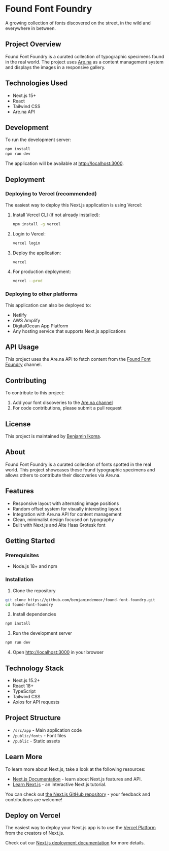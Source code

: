 # Found Font Foundry

A growing collection of fonts discovered on the street, in the wild and everywhere in between.

## Project Overview

Found Font Foundry is a curated collection of typographic specimens found in the real world. The project uses [Are.na](https://www.are.na/benjamin-ikoma/found-font-foundry) as a content management system and displays the images in a responsive gallery.

## Technologies Used

- Next.js 15+
- React
- Tailwind CSS
- Are.na API

## Development

To run the development server:

```bash
npm install
npm run dev
```

The application will be available at [http://localhost:3000](http://localhost:3000).

## Deployment

### Deploying to Vercel (recommended)

The easiest way to deploy this Next.js application is using Vercel:

1. Install Vercel CLI (if not already installed):
   ```bash
   npm install -g vercel
   ```

2. Login to Vercel:
   ```bash
   vercel login
   ```

3. Deploy the application:
   ```bash
   vercel
   ```

4. For production deployment:
   ```bash
   vercel --prod
   ```

### Deploying to other platforms

This application can also be deployed to:

- Netlify
- AWS Amplify
- DigitalOcean App Platform
- Any hosting service that supports Next.js applications

## API Usage

This project uses the Are.na API to fetch content from the [Found Font Foundry](https://www.are.na/benjamin-ikoma/found-font-foundry) channel.

## Contributing

To contribute to this project:

1. Add your font discoveries to the [Are.na channel](https://www.are.na/benjamin-ikoma/found-font-foundry)
2. For code contributions, please submit a pull request

## License

This project is maintained by [Benjamin Ikoma](http://benjaminikoma.be/).

## About

Found Font Foundry is a curated collection of fonts spotted in the real world. This project showcases these found typographic specimens and allows others to contribute their discoveries via Are.na.

## Features

- Responsive layout with alternating image positions
- Random offset system for visually interesting layout
- Integration with Are.na API for content management
- Clean, minimalist design focused on typography
- Built with Next.js and Alte Haas Grotesk font

## Getting Started

### Prerequisites

- Node.js 18+ and npm

### Installation

1. Clone the repository
```bash
git clone https://github.com/benjamindemoor/found-font-foundry.git
cd found-font-foundry
```

2. Install dependencies
```bash
npm install
```

3. Run the development server
```bash
npm run dev
```

4. Open [http://localhost:3000](http://localhost:3000) in your browser

## Technology Stack

- Next.js 15.2+
- React 18+
- TypeScript
- Tailwind CSS
- Axios for API requests

## Project Structure

- `/src/app` - Main application code
- `/public/fonts` - Font files
- `/public` - Static assets

## Learn More

To learn more about Next.js, take a look at the following resources:

- [Next.js Documentation](https://nextjs.org/docs) - learn about Next.js features and API.
- [Learn Next.js](https://nextjs.org/learn) - an interactive Next.js tutorial.

You can check out [the Next.js GitHub repository](https://github.com/vercel/next.js) - your feedback and contributions are welcome!

## Deploy on Vercel

The easiest way to deploy your Next.js app is to use the [Vercel Platform](https://vercel.com/new?utm_medium=default-template&filter=next.js&utm_source=create-next-app&utm_campaign=create-next-app-readme) from the creators of Next.js.

Check out our [Next.js deployment documentation](https://nextjs.org/docs/app/building-your-application/deploying) for more details.
